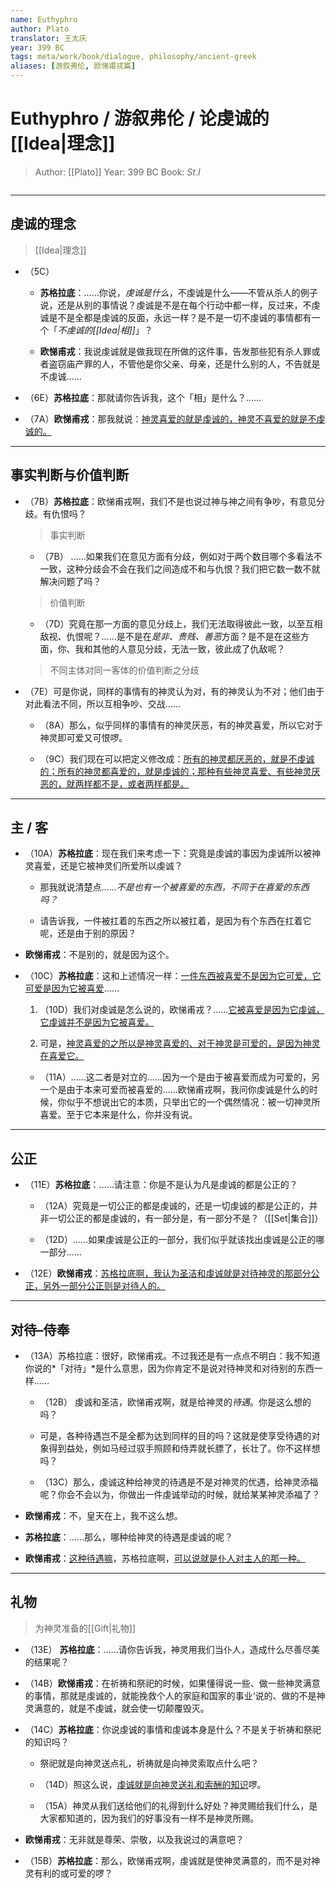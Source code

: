 ```yaml
---
name: Euthyphro
author: Plato
translator: 王太庆
year: 399 BC
tags: meta/work/book/dialogue, philosophy/ancient-greek
aliases: [游叙弗伦, 欧悌甫戎篇]
---
```


# Euthyphro / 游叙弗伦 / 论虔诚的[[Idea|理念]]
> Author: [[Plato]]
> Year: 399 BC
> Book: $St. I$

```toc
```

---

## 虔诚的理念
> [[Idea|理念]]

- （5C）
	- **苏格拉底**：……你说，*虔诚是什么*，不虔诚是什么——不管从杀人的例子说，还是从别的事情说？虔诚是不是在每个行动中都一样，反过来，不虔诚是不是全都是虔诚的反面，永远一样？是不是一切不虔诚的事情都有一个「*不虔诚的[[Idea|相]]*」？

	- **欧悌甫戎**：我说虔诚就是做我现在所做的这件事，告发那些犯有杀人罪或者盗窃庙产罪的人，不管他是你父亲、母亲，还是什么别的人，不告就是不虔诚……

- （6E）**苏格拉底**：那就请你告诉我，这个「相」是什么？……
- （7A）**欧悌甫戎**：那我就说：<u>神灵喜爱的就是虔诚的，神灵不喜爱的就是不虔诚的。</u>

---

## 事实判断与价值判断

- （7B）**苏格拉底**：欧悌甫戎啊，我们不是也说过神与神之间有争吵，有意见分歧。有仇恨吗？

	> 事实判断

	 - （7B） ……如果我们在意见方面有分歧，例如对于两个数目哪个多看法不一致，这种分歧会不会在我们之间造成不和与仇恨？我们把它数一数不就解决问题了吗？

	> 价值判断

	- （7D）究竟在那一方面的意见分歧上，我们无法取得彼此一致，以至互相敌视、仇恨呢？……是不是在*是非、贵贱、善恶*方面？是不是在这些方面，你、我和其他的人意见分歧，无法一致，彼此成了仇敌呢？

	> 不同主体对同一客体的价值判断之分歧

- （7E）可是你说，同样的事情有的神灵认为对，有的神灵认为不对；他们由于对此看法不同，所以互相争吵、交战……

	- （8A）那么，似乎同样的事情有的神灵厌恶，有的神灵喜爱，所以它对于神灵即可爱又可恨啰。

	- （9C）我们现在可以把定义修改成：<u>所有的神灵都厌恶的，就是不虔诚的；所有的神灵都喜爱的，就是虔诚的；那种有些神灵喜爱、有些神灵厌恶的，就两样都不是，或者两样都是。</u>

---

## 主 / 客

- （10A）**苏格拉底**：现在我们来考虑一下：究竟是虔诚的事因为虔诚所以被神灵喜爱，还是它被神灵们所爱所以虔诚？

	- 那我就说清楚点……*不是也有一个被喜爱的东西，不同于在喜爱的东西吗？*

	- 请告诉我，一件被扛着的东西之所以被扛着，是因为有个东西在扛着它呢，还是由于别的原因？

- **欧悌甫戎**：不是别的，就是因为这个。

- （10C）**苏格拉底**：这和上述情况一样：<u>一件东西被喜爱不是因为它可爱，它可爱是因为它被喜爱</u>……

	1. （10D）我们对虔诚是怎么说的，欧悌甫戎？……<u>它被喜爱是因为它虔诚，它虔诚并不是因为它被喜爱。</u>

	2. 可是，<u>神灵喜爱的之所以是神灵喜爱的、对于神灵是可爱的，是因为神灵在喜爱它。</u>

	- （11A）……这二者是对立的……因为一个是由于被喜爱而成为可爱的，另一个是由于本来可爱而被喜爱的……欧悌甫戎啊，我问你虔诚是什么的时候，你似乎不想说出它的本质，只举出它的一个偶然情况：被一切神灵所喜爱。至于它本来是什么，你并没有说。

---

## 公正

- （11E）**苏格拉底**：……请注意：你是不是认为凡是虔诚的都是公正的？

	- （12A）究竟是一切公正的都是虔诚的，还是一切虔诚的都是公正的，并非一切公正的都是虔诚的，有一部分是，有一部分不是？（[[Set|集合]]）

	- （12D）……如果虔诚是公正的一部分，我们似乎就该找出虔诚是公正的哪一部分……

- （12E）**欧悌甫戎**：<u>苏格拉底啊，我认为圣洁和虔诚就是对待神灵的那部分公正，另外一部分公正则是对待人的。</u>

---

## 对待–侍奉

- （13A）苏格拉底：很好，欧悌甫戎。不过我还是有一点点不明白：我不知道你说的*「对待」*是什么意思，因为你肯定不是说对待神灵和对待别的东西一样……

	- （12B） 虔诚和圣洁，欧悌甫戎啊，就是给神灵的*待遇*。你是这么想的吗？

	- 可是，各种待遇岂不是全都为达到同样的目的吗？这就是使享受待遇的对象得到益处，例如马经过驭手照顾和侍弄就长膘了，长壮了。你不这样想吗？

	- （13C）那么，虔诚这种给神灵的待遇是不是对神灵的优遇，给神灵添福呢？你会不会以为，你做出一件虔诚举动的时候，就给某某神灵添福了？

- **欧悌甫戎**：不，皇天在上，我不这么想。

- **苏格拉底**：……那么，哪种给神灵的待遇是虔诚的呢？

- **欧悌甫戎**：<u>这种待遇嘛</u>，苏格拉底啊，<u>可以说就是仆人对主人的那一种。 </u>

---

## 	礼物

> 为神灵准备的[[Gift|礼物]]

- （13E） **苏格拉底**：……请你告诉我，神灵用我们当仆人，造成什么尽善尽美的结果呢？

- （14B）**欧悌甫戎**：在祈祷和祭祀的时候，如果懂得说一些、做一些神灵满意的事情，那就是虔诚的，就能挽救个人的家庭和国家的事业‘说的、做的不是神灵满意的，就是不虔诚，就会使一切颠覆毁灭。

- （14C）**苏格拉底**：你说虔诚的事情和虔诚本身是什么？不是关于祈祷和祭祀的知识吗？

	- 祭祀就是向神灵送点礼，祈祷就是向神灵索取点什么吧？

	- （14D）照这么说，<u>虔诚就是向神灵送礼和索酬的知识</u>啰。

	- （15A）神灵从我们送给他们的礼得到什么好处？神灵赐给我们什么，是大家都知道的，因为我们的好事没有一样不是神灵所赐。

- **欧悌甫戎**：无非就是尊荣、崇敬，以及我说过的满意吧？

- （15B）**苏格拉底**：那么，欧悌甫戎啊，虔诚就是使神灵满意的，而不是对神灵有利的或可爱的啰？

